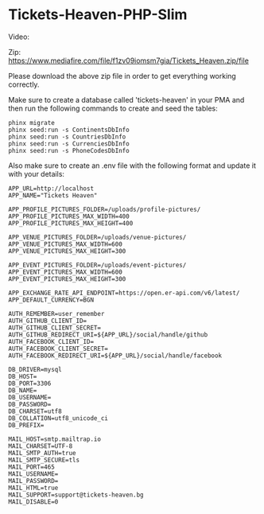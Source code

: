 # Tickets-Heaven-PHP-Slim

Video: 

Zip: https://www.mediafire.com/file/f1zv09iomsm7gia/Tickets_Heaven.zip/file

Please download the above zip file in order to get everything working correctly.

Make sure to create a database called 'tickets-heaven' in your PMA and then run the following commands to create and seed the tables:

```
phinx migrate
phinx seed:run -s ContinentsDbInfo
phinx seed:run -s CountriesDbInfo
phinx seed:run -s CurrenciesDbInfo
phinx seed:run -s PhoneCodesDbInfo
```

Also make sure to create an .env file with the following format and update it with your details:

```
APP_URL=http://localhost
APP_NAME="Tickets Heaven"

APP_PROFILE_PICTURES_FOLDER=/uploads/profile-pictures/
APP_PROFILE_PICTURES_MAX_WIDTH=400
APP_PROFILE_PICTURES_MAX_HEIGHT=400

APP_VENUE_PICTURES_FOLDER=/uploads/venue-pictures/
APP_VENUE_PICTURES_MAX_WIDTH=600
APP_VENUE_PICTURES_MAX_HEIGHT=300

APP_EVENT_PICTURES_FOLDER=/uploads/event-pictures/
APP_EVENT_PICTURES_MAX_WIDTH=600
APP_EVENT_PICTURES_MAX_HEIGHT=300

APP_EXCHANGE_RATE_API_ENDPOINT=https://open.er-api.com/v6/latest/
APP_DEFAULT_CURRENCY=BGN

AUTH_REMEMBER=user_remember
AUTH_GITHUB_CLIENT_ID=
AUTH_GITHUB_CLIENT_SECRET=
AUTH_GITHUB_REDIRECT_URI=${APP_URL}/social/handle/github
AUTH_FACEBOOK_CLIENT_ID=
AUTH_FACEBOOK_CLIENT_SECRET=
AUTH_FACEBOOK_REDIRECT_URI=${APP_URL}/social/handle/facebook

DB_DRIVER=mysql
DB_HOST=
DB_PORT=3306
DB_NAME=
DB_USERNAME=
DB_PASSWORD=
DB_CHARSET=utf8
DB_COLLATION=utf8_unicode_ci
DB_PREFIX=

MAIL_HOST=smtp.mailtrap.io
MAIL_CHARSET=UTF-8
MAIL_SMTP_AUTH=true
MAIL_SMTP_SECURE=tls
MAIL_PORT=465
MAIL_USERNAME=
MAIL_PASSWORD=
MAIL_HTML=true
MAIL_SUPPORT=support@tickets-heaven.bg
MAIL_DISABLE=0
```
